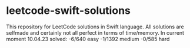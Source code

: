 # leetcode-swift-solutions
This repository for LeetCode solutions in Swift language. All solutions are selfmade and certainly not all perfect in terms of time/memory.
In current moment 10.04.23 solved:
-6/640 easy
-1/1392 medium
-0/585 hard
